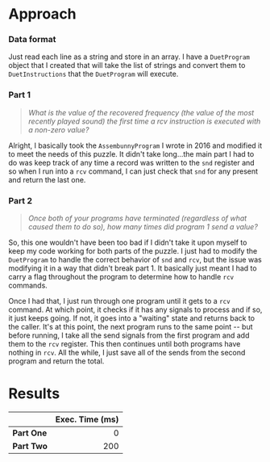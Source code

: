 # Approach
### Data format

Just read each line as a string and store in an array. I have a `DuetProgram` object that I created that will take the
list of strings and convert them to `DuetInstructions` that the `DuetProgram` will execute.

### Part 1
> _What is the value of the recovered frequency (the value of the most recently played sound) the first time a rcv instruction is executed with a non-zero value?_

Alright, I basically took the `AssembunnyProgram` I wrote in 2016 and modified it to meet the needs of this puzzle. It
didn't take long...the main part I had to do was keep track of any time a record was written to the `snd` register and so
when I run into a `rcv` command, I can just check that `snd` for any present and return the last one.

### Part 2
> _Once both of your programs have terminated (regardless of what caused them to do so), how many times did program 1 send a value?_

So, this one wouldn't have been too bad if I didn't take it upon myself to keep my code working for both parts of the
puzzle. I just had to modify the `DuetProgram` to handle the correct behavior of `snd` and `rcv`, but the issue was modifying
it in a way that didn't break part 1. It basically just meant I had to carry a flag throughout the program to determine
how to handle `rcv` commands.

Once I had that, I just run through one program until it gets to a `rcv` command. At which point, it checks if it has any
signals to process and if so, it just keeps going. If not, it goes into a "waiting" state and returns back to the caller.
It's at this point, the next program runs to the same point -- but before running, I take all the send signals from the first
program and add them to the `rcv` register. This then continues until both programs have nothing in `rcv`. All the while,
I just save all of the sends from the second program and return the total.

# Results

|              | Exec. Time (ms) |
|--------------|----------------:|
| **Part One** |               0 |
| **Part Two** |             200 |
